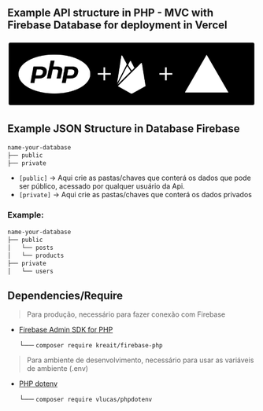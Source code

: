 
## Example API structure in PHP - MVC with Firebase Database for deployment in Vercel </p>

  <a href="#php+firebase+vercel"><img src="public/header.png" alt="Hi!!"/></a>
</p>

## Example JSON Structure in Database Firebase 

    name-your-database
    ├── public              
    ├── private                 

- ```[public]``` -> Aqui crie as pastas/chaves que conterá os dados que pode ser público, acessado por qualquer usuário da Api.
- ```[private]``` -> Aqui crie as pastas/chaves que conterá os dados privados

### Example:

    name-your-database
    ├── public    
    │   └── posts  
    │   └── products  
    ├── private                
    │   └── users              
     

## Dependencies/Require
>Para produção, necessário para fazer conexão com Firebase
- [Firebase Admin SDK for PHP](https://firebase-php.readthedocs.io/en/5.x/)

   └── ```composer require kreait/firebase-php```

> Para ambiente de desenvolvimento, necessário para usar as variáveis de ambiente (.env)
- [PHP dotenv](https://github.com/vlucas/phpdotenv)

   └── ```composer require vlucas/phpdotenv```